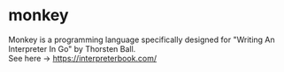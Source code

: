 # monkey
Monkey is a programming language specifically designed for "Writing An Interpreter In Go" by Thorsten Ball.
<br>
See here -> https://interpreterbook.com/
